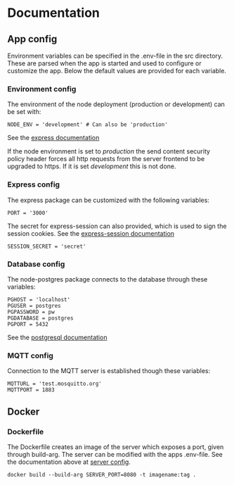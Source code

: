 
# Documentation

## App config

Environment variables can be specified in the .env-file in the src directory.
These are parsed when the app is started and used to configure or customize the app. Below the default values are provided for each variable.

### Environment config

The environment of the node deployment (production or development) can be set with:

```text
NODE_ENV = 'development' # Can also be 'production'
```

See the [express documentation](http://expressjs.com/en/advanced/best-practice-performance.html#set-node_env-to-production)

If the node environment is set to *production* the send content security policy header forces all http requests from
the server frontend to be upgraded to https. If it is set *development* this is not done.

### Express config

The express package can be customized with the following variables:

```text
PORT = '3000'
```

The secret for express-session can also provided, which is used to sign the
session cookies. See the [express-session documentation](https://github.com/expressjs/session#readme)

```text
SESSION_SECRET = 'secret'
```

### Database config

The node-postgres package connects to the database through these variables:

```text
PGHOST = 'localhost'
PGUSER = postgres
PGPASSWORD = pw
PGDATABASE = postgres
PGPORT = 5432
```

See the [postgresql documentation](https://www.postgresql.org/docs/9.1/libpq-envars.html)

### MQTT config

Connection to the MQTT server is established though these variables:

```text
MQTTURL = 'test.mosquitto.org'
MQTTPORT = 1883
```

## Docker

### Dockerfile

The Dockerfile creates an image of the server which exposes a port, given through
build-arg.
The server can be modified with the apps .env-file. See the documentation above at [server config](#server-config).

```text
docker build --build-arg SERVER_PORT=8080 -t imagename:tag .
```
